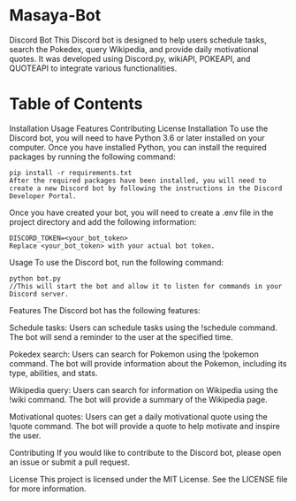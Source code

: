 # Masaya-Bot
Discord Bot
This Discord bot is designed to help users schedule tasks, search the Pokedex, query Wikipedia, and provide daily motivational quotes. It was developed using Discord.py, wikiAPI, POKEAPI, and QUOTEAPI to integrate various functionalities.

# Table of Contents
Installation
Usage
Features
Contributing
License
Installation
To use the Discord bot, you will need to have Python 3.6 or later installed on your computer. Once you have installed Python, you can install the required packages by running the following command:

```
pip install -r requirements.txt
After the required packages have been installed, you will need to create a new Discord bot by following the instructions in the Discord Developer Portal.
```

Once you have created your bot, you will need to create a .env file in the project directory and add the following information:

```
DISCORD_TOKEN=<your_bot_token>
Replace <your_bot_token> with your actual bot token.
```

Usage
To use the Discord bot, run the following command:

```
python bot.py
//This will start the bot and allow it to listen for commands in your Discord server.
```
Features
The Discord bot has the following features:

Schedule tasks: Users can schedule tasks using the !schedule command. The bot will send a reminder to the user at the specified time.

Pokedex search: Users can search for Pokemon using the !pokemon command. The bot will provide information about the Pokemon, including its type, abilities, and stats.

Wikipedia query: Users can search for information on Wikipedia using the !wiki command. The bot will provide a summary of the Wikipedia page.

Motivational quotes: Users can get a daily motivational quote using the !quote command. The bot will provide a quote to help motivate and inspire the user.

Contributing
If you would like to contribute to the Discord bot, please open an issue or submit a pull request.

License
This project is licensed under the MIT License. See the LICENSE file for more information.
